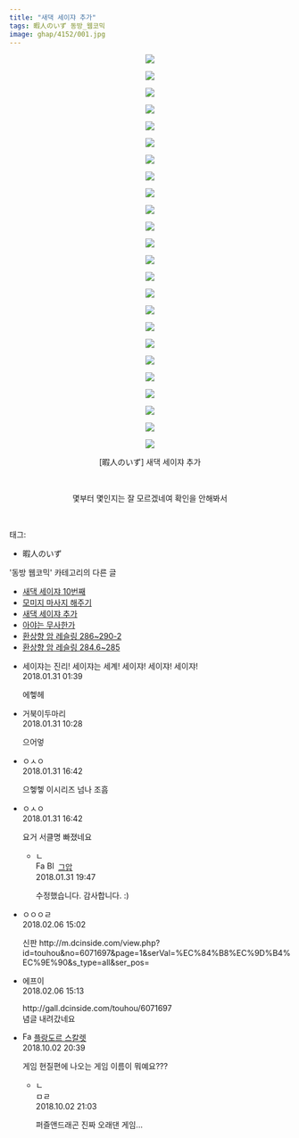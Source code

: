 ```yaml
---
title: "새댁 세이쟈 추가"
tags: 暇人のいず 동방_웹코믹
image: ghap/4152/001.jpg
---
```

<div class="article">
<p style="text-align: center; clear: none; float: none;"><img src="{{ site.nasurl }}/ghap/4152/001.jpg"/></p>
<p style="text-align: center; clear: none; float: none;"><img src="{{ site.nasurl }}/ghap/4152/002.jpg"/></p>
<p style="text-align: center; clear: none; float: none;"><img src="{{ site.nasurl }}/ghap/4152/003.jpg"/></p>
<p style="text-align: center; clear: none; float: none;"><img src="{{ site.nasurl }}/ghap/4152/004.jpg"/></p>
<p style="text-align: center; clear: none; float: none;"><img src="{{ site.nasurl }}/ghap/4152/005.jpg"/></p>
<p style="text-align: center; clear: none; float: none;"><img src="{{ site.nasurl }}/ghap/4152/006.jpg"/></p>
<p style="text-align: center; clear: none; float: none;"><img src="{{ site.nasurl }}/ghap/4152/007.jpg"/></p>
<p style="text-align: center; clear: none; float: none;"><img src="{{ site.nasurl }}/ghap/4152/008.jpg"/></p>
<p style="text-align: center; clear: none; float: none;"><img src="{{ site.nasurl }}/ghap/4152/009.jpg"/></p>
<p style="text-align: center; clear: none; float: none;"><img src="{{ site.nasurl }}/ghap/4152/010.jpg"/></p>
<p style="text-align: center; clear: none; float: none;"><img src="{{ site.nasurl }}/ghap/4152/011.jpg"/></p>
<p style="text-align: center; clear: none; float: none;"><img src="{{ site.nasurl }}/ghap/4152/012.jpg"/></p>
<p style="text-align: center; clear: none; float: none;"><img src="{{ site.nasurl }}/ghap/4152/013.jpg"/></p>
<p style="text-align: center; clear: none; float: none;"><img src="{{ site.nasurl }}/ghap/4152/014.jpg"/></p>
<p style="text-align: center; clear: none; float: none;"><img src="{{ site.nasurl }}/ghap/4152/015.jpg"/></p>
<p style="text-align: center; clear: none; float: none;"><img src="{{ site.nasurl }}/ghap/4152/016.jpg"/></p>
<p style="text-align: center; clear: none; float: none;"><img src="{{ site.nasurl }}/ghap/4152/017.jpg"/></p>
<p style="text-align: center; clear: none; float: none;"><img src="{{ site.nasurl }}/ghap/4152/018.jpg"/></p>
<p style="text-align: center; clear: none; float: none;"><img src="{{ site.nasurl }}/ghap/4152/019.jpg"/></p>
<p style="text-align: center; clear: none; float: none;"><img src="{{ site.nasurl }}/ghap/4152/020.jpg"/></p>
<p style="text-align: center; clear: none; float: none;"><img src="{{ site.nasurl }}/ghap/4152/021.jpg"/></p>
<p style="text-align: center; clear: none; float: none;"><img src="{{ site.nasurl }}/ghap/4152/022.jpg"/></p>
<p style="text-align: center; clear: none; float: none;"><img src="{{ site.nasurl }}/ghap/4152/023.jpg"/></p>
<p style="text-align: center; clear: none; float: none;"><img src="{{ site.nasurl }}/ghap/4152/024.jpg"/></p>
<p style="text-align: center; clear: none; float: none;">[暇人のいず] 새댁 세이쟈 추가</p>
<p style="text-align: center; clear: none; float: none;"><br/></p>
<p style="text-align: center; clear: none; float: none;">몇부터 몇인지는 잘 모르겠네여 확인을 안해봐서</p>
<p><br/></p>
</div><div class="tagTrail">
<p>태그: </p>
<ul>
<li>暇人のいず</li>
</ul>
</div><div class="another">
<p>'동방 웹코믹' 카테고리의 다른 글</p>
<ul>
<li><a href="/2018-02-06-ghap_4168">새댁 세이쟈 10번째</a></li>
<li><a href="/2018-01-31-ghap_4154">모미지 마사지 해주기</a></li>
<li><a href="/2018-01-31-ghap_4152">새댁 세이쟈 추가</a></li>
<li><a href="/2018-01-22-ghap_4144">아야는 무사한가</a></li>
<li><a href="/2018-01-21-ghap_4142">환상향 암 레슬링 286~290-2</a></li>
<li><a href="/2018-01-21-ghap_4141">환상향 암 레슬링 284.6~285</a></li>
</ul>
</div><div class="cb_module cb_fluid">
<div class="cb_wrt cb_profile">
<div class="comment">
<ul>
<li class="cb_thumb_off" id="comment15187544">
<div class="cb_comment_area">
<div class="cb_info_area">
<div class="cb_section">
<span class="cb_nick_name">세이쟈는 진리! 세이쟈는 세계! 세이쟈! 세이쟈! 세이쟈!</span>
</div>
<div class="cb_section">
<span class="cb_date">2018.01.31 01:39 </span>
</div>
</div>
<div class="cb_dsc_comment">
<p class="cb_dsc">
											에헿헤
										</p>
</div>
</div></li>
<li class="cb_thumb_off" id="comment15187694">
<div class="cb_comment_area">
<div class="cb_info_area">
<div class="cb_section">
<span class="cb_nick_name">거북이두마리</span>
</div>
<div class="cb_section">
<span class="cb_date">2018.01.31 10:28 </span>
</div>
</div>
<div class="cb_dsc_comment">
<p class="cb_dsc">
											으어엏
										</p>
</div>
</div></li>
<li class="cb_thumb_off" id="comment15187929">
<div class="cb_comment_area">
<div class="cb_info_area">
<div class="cb_section">
<span class="cb_nick_name">ㅇㅅㅇ</span>
</div>
<div class="cb_section">
<span class="cb_date">2018.01.31 16:42 </span>
</div>
</div>
<div class="cb_dsc_comment">
<p class="cb_dsc">
											으헿헿 이시리즈 넘나 조흠
										</p>
</div>
</div></li>
<li class="cb_thumb_off" id="comment15187931">
<div class="cb_comment_area">
<div class="cb_info_area">
<div class="cb_section">
<span class="cb_nick_name">ㅇㅅㅇ</span>
</div>
<div class="cb_section">
<span class="cb_date">2018.01.31 16:42 </span>
</div>
</div>
<div class="cb_dsc_comment">
<p class="cb_dsc">
											요거 서클명 빠졌네요
										</p>
</div>
<ul>
<li class="cb_thumb_off" id="comment15188185">
<span class="cb_bu_subnode">ㄴ</span>
<div class="cb_comment_area">
<div class="cb_info_area">
<div class="cb_section">
<span class="cb_nick_name"><img alt="Favicon of https://ghaptouhou.tistory.com" height="16" onerror="this.onerror=null;this.parentNode.removeChild(this)" src="https://ghaptouhou.tistory.com/favicon.ico" width="16"/> <img alt="BlogIcon" height="16" onerror="this.parentNode.removeChild(this)" src="https://ghaptouhou.tistory.com/index.gif" width="16"/> <a href="https://ghaptouhou.tistory.com" onclick="return openLinkInNewWindow(this)"> 그압</a><span class="tistoryProfileLayerTrigger" onclick='TistoryProfile.show(event, this, {"title":"\uc800\uae30 \uc774\uac70 \ub098\uc911\uc5d0 \uc218\uc815 \uac00\ub2a5\ud558\ub098\uc694","url":"https:\/\/ghap.tistory.com","nickname":"\uadf8\uc555","items":[]}); return false;'></span></span>
</div>
<div class="cb_section">
<span class="cb_date">2018.01.31 19:47 </span>
</div>
</div>
<div class="cb_dsc_comment">
<p class="cb_dsc">
																수정했습니다. 감사합니다. :)
															</p>
</div>
</div>
</li>
</ul>
</div></li>
<li class="cb_thumb_off" id="comment15193670">
<div class="cb_comment_area">
<div class="cb_info_area">
<div class="cb_section">
<span class="cb_nick_name">ㅇㅇㅇㄹ</span>
</div>
<div class="cb_section">
<span class="cb_date">2018.02.06 15:02 </span>
</div>
</div>
<div class="cb_dsc_comment">
<p class="cb_dsc">
											신판 http://m.dcinside.com/view.php?id=touhou&amp;no=6071697&amp;page=1&amp;serVal=%EC%84%B8%EC%9D%B4%EC%9E%90&amp;s_type=all&amp;ser_pos=
										</p>
</div>
</div></li>
<li class="cb_thumb_off" id="comment15193674">
<div class="cb_comment_area">
<div class="cb_info_area">
<div class="cb_section">
<span class="cb_nick_name">에프이</span>
</div>
<div class="cb_section">
<span class="cb_date">2018.02.06 15:13 </span>
</div>
</div>
<div class="cb_dsc_comment">
<p class="cb_dsc">
											http://gall.dcinside.com/touhou/6071697<br/>
념글 내려갔네요
										</p>
</div>
</div></li>
<li class="cb_thumb_off" id="comment15343917">
<div class="cb_comment_area">
<div class="cb_info_area">
<div class="cb_section">
<span class="cb_nick_name"><img alt="Favicon of http://qksxodid12.tistory.com" height="16" onerror="this.onerror=null;this.parentNode.removeChild(this)" src="http://qksxodid12.tistory.com/favicon.ico" width="16"/> <a href="http://qksxodid12.tistory.com" onclick="return openLinkInNewWindow(this)">플랑도르 스칼렛</a></span>
</div>
<div class="cb_section">
<span class="cb_date">2018.10.02 20:39 </span>
</div>
</div>
<div class="cb_dsc_comment">
<p class="cb_dsc">
											게임 현질편에 나오는 게임 이름이 뭐예요???
										</p>
</div>
<ul>
<li class="cb_thumb_off" id="comment15343929">
<span class="cb_bu_subnode">ㄴ</span>
<div class="cb_comment_area">
<div class="cb_info_area">
<div class="cb_section">
<span class="cb_nick_name">ㅁㄹ</span>
</div>
<div class="cb_section">
<span class="cb_date">2018.10.02 21:03 </span>
</div>
</div>
<div class="cb_dsc_comment">
<p class="cb_dsc">
																퍼즐앤드래곤 진짜 오래댄 게임...
															</p>
</div>
</div>
</li>
</ul>
</div></li>
</ul>
</div>
</div><!-- commentList close -->
</div>